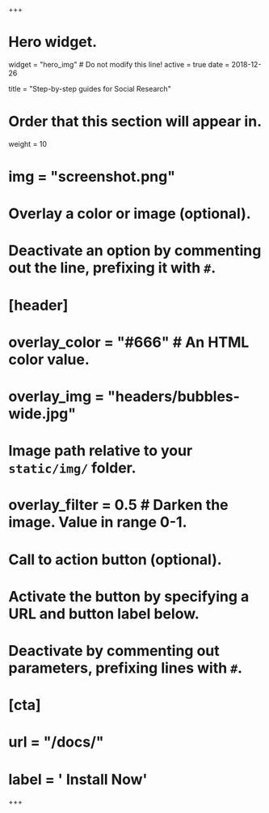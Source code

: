 +++
# Hero widget.
widget = "hero_img"  # Do not modify this line!
active = true
date = 2018-12-26

title = "Step-by-step guides for Social Research"

# Order that this section will appear in.
weight = 10

# img = "screenshot.png"

# Overlay a color or image (optional).
#   Deactivate an option by commenting out the line, prefixing it with `#`.
# [header]
#  overlay_color = "#666"  # An HTML color value.
#  overlay_img = "headers/bubbles-wide.jpg"  
# Image path relative to your `static/img/` folder.
#  overlay_filter = 0.5  # Darken the image. Value in range 0-1.

# Call to action button (optional).
#   Activate the button by specifying a URL and button label below.
#   Deactivate by commenting out parameters, prefixing lines with `#`.
# [cta]
#  url = "/docs/"
#  label = '<i class="fas fa-download"></i> Install Now'
+++


